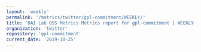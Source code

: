 ```yaml
---
layout: 'weekly'
permalink: '/metrics/twitter/gpl-commitment/WEEKLY/'
title: 'DAI Lab OSS Metrics Metrics report for gpl-commitment | WEEKLY-REPORT-2019-10-25'
organization: 'twitter'
repository: 'gpl-commitment'
current_date: '2019-10-25'
---
```

